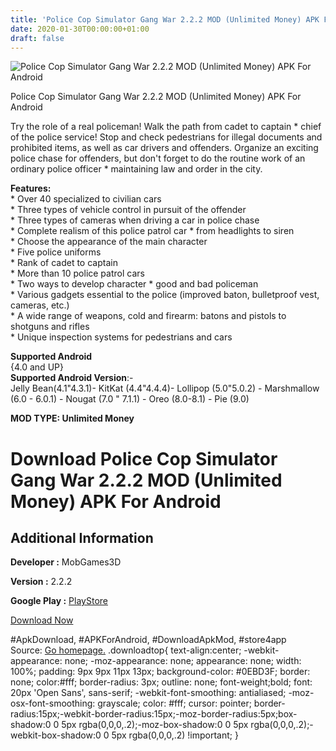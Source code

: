 ```yaml
---
title: 'Police Cop Simulator Gang War 2.2.2 MOD (Unlimited Money) APK For Android'
date: 2020-01-30T00:00:00+01:00
draft: false
---
```


![Police Cop Simulator Gang War 2.2.2 MOD (Unlimited Money) APK For Android](https://i2.wp.com/apkhome.net/wp-content/uploads/2020/01/Police-Cop-Simulator-Gang-War-2.2.2-MOD-Unlimited-Money.png "Police Cop Simulator Gang War 2.2.2 MOD (Unlimited Money) APK For Android")

  

Police Cop Simulator Gang War 2.2.2 MOD (Unlimited Money) APK For Android

Try the role of a real policeman! Walk the path from cadet to captain \* chief of the police service! Stop and check pedestrians for illegal documents and prohibited items, as well as car drivers and offenders. Organize an exciting police chase for offenders, but don't forget to do the routine work of an ordinary police officer \* maintaining law and order in the city.

**Features:**  
\* Over 40 specialized to civilian cars  
\* Three types of vehicle control in pursuit of the offender  
\* Three types of cameras when driving a car in police chase  
\* Complete realism of this police patrol car \* from headlights to siren  
\* Choose the appearance of the main character  
\* Five police uniforms  
\* Rank of cadet to captain  
\* More than 10 police patrol cars  
\* Two ways to develop character \* good and bad policeman  
\* Various gadgets essential to the police (improved baton, bulletproof vest, cameras, etc.)  
\* A wide range of weapons, cold and firearm: batons and pistols to shotguns and rifles  
\* Unique inspection systems for pedestrians and cars

**Supported Android**  
{4.0 and UP}  
**Supported Android Version**:-  
Jelly Bean(4.1"4.3.1)- KitKat (4.4"4.4.4)- Lollipop (5.0"5.0.2) - Marshmallow (6.0 - 6.0.1) - Nougat (7.0 " 7.1.1) - Oreo (8.0-8.1) - Pie (9.0)

**MOD TYPE: Unlimited Money**

Download Police Cop Simulator Gang War 2.2.2 MOD (Unlimited Money) APK For Android
==================================================================================

Additional Information
----------------------

**Developer :** MobGames3D

**Version :** 2.2.2

**Google Play :** [PlayStore](https://play.google.com/store/apps/details?id=com.mobgames3d.policecopsimgangwargp)

  

[Download Now](https://store4app.co/post/police-cop-simulator-gang-war-2-2-2-mod-unlimited-money-apk-for-android_1580325680)

  
#ApkDownload, #APKForAndroid, #DownloadApkMod, #store4app  
Source: [Go homepage.](https://store4app.co/post/police-cop-simulator-gang-war-2-2-2-mod-unlimited-money-apk-for-android_1580325680) .downloadtop{ text-align:center; -webkit-appearance: none; -moz-appearance: none; appearance: none; width: 100%; padding: 9px 9px 11px 13px; background-color: #0EBD3F; border: none; color:#fff; border-radius: 3px; outline: none; font-weight;bold; font: 20px 'Open Sans', sans-serif; -webkit-font-smoothing: antialiased; -moz-osx-font-smoothing: grayscale; color: #fff; cursor: pointer; border-radius:15px;-webkit-border-radius:15px;-moz-border-radius:5px;box-shadow:0 0 5px rgba(0,0,0,.2);-moz-box-shadow:0 0 5px rgba(0,0,0,.2);-webkit-box-shadow:0 0 5px rgba(0,0,0,.2) !important; }